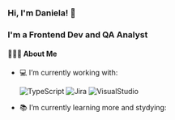 ### Hi, I'm Daniela! 👋

### I'm a Frontend Dev and QA Analyst

#### 👨🏻‍💻 About Me

- :computer: I’m currently working with:

  ![TypeScript](https://badgen.net/badge/icon/typescript?purple?icon=typescript&label) ![Jira](https://badgen.net/badge/icon/jira?icon=jira&label) ![VisualStudio](https://badgen.net/badge/icon/visualstudio?icon=visualstudio&label)
  
- :books: I’m currently learning more and stydying:


